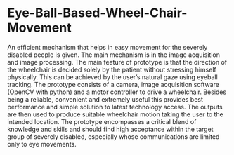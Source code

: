 # Eye-Ball-Based-Wheel-Chair-Movement
An efficient mechanism that helps in easy movement for the severely disabled people is given. The main mechanism is in the image acquisition and image processing. The main feature of prototype is that the direction of the wheelchair is decided solely by the patient without stressing himself physically. This can be achieved by the user’s natural gaze using eyeball tracking. The prototype consists of a camera, image acquisition software (OpenCV with python) and a motor controller to drive a wheelchair. Besides being a reliable, convenient and extremely useful this provides best performance and simple solution to latest technology access. The outputs are then used to produce suitable wheelchair motion taking the user to the intended location. The prototype encompasses a critical blend of knowledge and skills and should find high acceptance within the target group of severely disabled, especially whose communications are limited only to eye movements.
